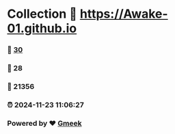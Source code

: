 # Collection :link: https://Awake-01.github.io 
### :page_facing_up: [30](https://Awake-01.github.io/tag.html) 
### :speech_balloon: 28 
### :hibiscus: 21356 
### :alarm_clock: 2024-11-23 11:06:27 
### Powered by :heart: [Gmeek](https://github.com/Meekdai/Gmeek)

